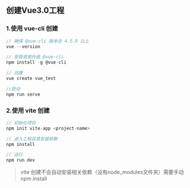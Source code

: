 ## 创建Vue3.0工程
### 1.使用 vue-cli 创建
```js
// 确保 @vue-cli 版本在 4.5.0 以上
vue --version

// 安装或者升级 @vue-cli
npm install -g @vue-cli

// 创建
vue create vue_test

//启动
npm run serve
```
### 2.使用 vite 创建
```js
// 初始化项目
npm init vite-app <project-name>

// 进入工程目录安装依赖
npm install

// 运行
npm run dev
```
>vite 创建不会自动安装相关依赖（没有node_modules文件夹）需要手动 npm install
